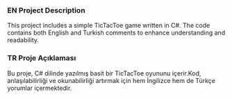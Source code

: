 ### EN  Project Description 
This project includes a simple TicTacToe game written in C#. The code contains both English and Turkish comments to enhance understanding and readability.  

### TR  Proje Açıklaması
Bu proje, C# dilinde yazılmış basit bir TicTacToe oyununu içerir.Kod, anlaşılabilirliği ve okunabilirliği artırmak için hem İngilizce hem de Türkçe yorumlar içermektedir.  
